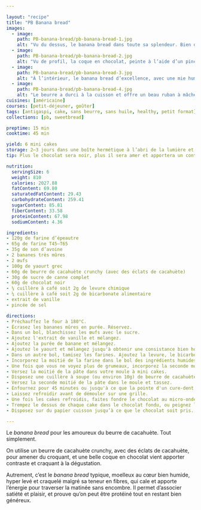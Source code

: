 ```yaml
---

layout: "recipe"
title: "PB Banana bread"
images:
  - image:
    path: PB-banana-bread/pb-banana-bread-1.jpg
    alt: "Vu du dessus, le banana bread dans toute sa splendeur. Bien doré, texturé à l’aide du son d’avoine, et craquelé après avoir bien levé à la cuisson."
  - image:
    path: PB-banana-bread/pb-banana-bread-2.jpg
    alt: "Vu de profil, la coque en chocolat, peinte à l’aide d’un pinceau. Cela donne des lignes en relief."
  - image:
    path: PB-banana-bread/pb-banana-bread-3.jpg
    alt: "À l’intérieur, le banana bread d’excellence, avec une mie humide et moelleuse, enrichie de beurre de cacahuète."
  - image:
    path: PB-banana-bread/pb-banana-bread-4.jpg
    alt: "Le beurre a durci à la cuisson et offre un beau ruban à mâcher, surtout qu’il dévoile le croquant des éclats de cacahuète."
cuisines: [américaine]
courses: [petit-déjeuner, goûter]
tags: [antigaspi, cake, sans beurre, sans huile, healthy, petit format]
collections: [pb, sweetbread]

preptime: 15 min
cooktime: 45 min

yield: 6 mini cakes
storage: 2–3 jours dans une boîte hermétique à l’abri de la lumière et de la chaleur. 5 jours au frigo. 2 mois au congélateur.
tip: Plus le chocolat sera noir, plus il sera amer et apportera un contraste saisissant. À vous de décider ce qui vous paraît le plus équilibré en terme de sucré néanmoins.

nutrition:
  servingSize: 6
  weight: 810
  calories: 2027.88
  fatContent: 69.80
  saturatedFatContent: 29.43
  carbohydrateContent: 259.41
  sugarContent: 85.81
  fiberContent: 33.58
  proteinContent: 67.98
  sodiumContent: 4.36

ingredients:
- 120g de farine d’épeautre
- 65g de farine T45–T65
- 35g de son d’avoine
- 2 bananes très mûres
- 2 œufs
- 100g de yaourt grec
- 60g de beurre de cacahuète crunchy (avec des éclats de cacahuète)
- 30g de sucre de canne complet
- 60g de chocolat noir
- ¼ cuillère à café soit 2g de levure chimique
- ¼ cuillère à café soit 2g de bicarbonate alimentaire
- extrait de vanille
- pincée de sel

directions:
- Préchauffez le four à 180°C.
- Écrasez les bananes mûres en purée. Réservez.
- Dans un bol, blanchissez les œufs avec le sucre.
- Ajoutez l'extrait de vanille et mélangez. 
- Ajoutez la purée de banane et mélangez.
- Ajoutez le yaourt et mélangez jusqu'à obtenir une consistance bien homogène.
- Dans un autre bol, tamisez les farines. Ajoutez la levure, le bicarbonate et le sel. Mélangez. 
- Incorporez la moitié de la farine dans le bol des ingrédients humides à la maryse. 
- Une fois que vous ne voyez plus de grumeaux, incorporez la seconde moitié. Réservez.
- Versez la moitié de la pâte dans votre moule à mini cakes.
- Disposez une cuillère à soupe (ou environ 10g) de beurre de cacahuète au centre de la pâte.
- Versez la seconde moitié de la pâte dans le moule et tassez.
- Enfournez pour 45 minutes ou jusqu'à ce que la pointe d'un cure-dent ressorte sèche. 
- Laissez refroidir avant de démouler sur une grille.
- Une fois les cakes refroidis, faites fondre le chocolat au micro-ondes ou bain marie.
- Trempez le dessus de chaque cake dans le chocolat fondu, ou peignez la base à l’aide d’un pinceau de cuisine.
- Disposez sur du papier cuisson jusqu’à ce que le chocolat soit pris.

---
```


Le <i lang="en">banana bread</i> pour les amoureux du beurre de cacahuète. Tout simplement. 

On utilise un beurre de cacahuète crunchy, avec des éclats de cacahuète, pour amener du croquant, et une belle coque en chocolat vient apporter contraste et craquant à la dégustation. 

Autrement, c’est le <i lang="en">banana bread</i> typique, moelleux au cœur bien humide, hyper levé et craquelé malgré sa teneur en fibres, qui cale et apporte l’énergie pour traverser la matinée sans encombre. Il permet d’associer satiété et plaisir, et prouve qu’on peut être protéiné tout en restant bien généreux. 